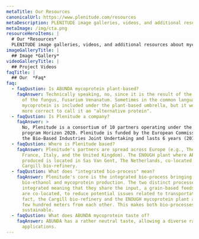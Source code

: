 ```yaml
---
metaTitle: Our Resources
canonicalUrl: https://www.plenitude.com/resources
metaDescription: PLENITUDE image galleries, videos, and additional resources about mycoprotein
metaImage: /img/cta.png
resourceHeroItems: |
  # Our *Resources*
  PLENITUDE image galleries, videos, and additional resources about mycoprotein
imageGalleryTitle: |
  ## Image *Gallery*
videoGalleryTitle: |
  ## Project Videos
faqTitle: |
  ## Our  *Faq*
faq:
  - faqQustion: Is ABUNDA mycoprotein plant-based?
    faqAnswer: Technically speaking, no, since it is the result of the fermentation
      of the fungus, Fusarium Venanatum. Sometimes in the common language,
      mycoprotein is included under the plant-based umbrella, but it would be
      more correct to call it an "alternative protein".
  - faqQustion: Is Plenitude a company?
    faqAnswer: >
      No, Plenitude is a consortium of 10 partners operating under the funding
      program Horizon 2020. Plenitude is funded by the European Commission and
      the Bio-Based Industries Joint Undertaking and lasts 6 years (2019-2025).
  - faqQustion: Where is Plenitude based?
    faqAnswer: Plenitude's partners are spread across Europe (e.g., The Netherlands,
      France, Italy, and the United Kingdom). The ENOUGH plant where ABUNDA is
      produced is located in Sas Van Gent, The Netherlands, co-located with a
      Cargill bio-refinery.
  - faqQustion: What does "integrated bio-process" mean?
    faqAnswer: Plenitude's core is the integrated bio-process bringing together
      bio-ethanol and mycoprotein production. The two distinct processes are
      integrated meaning that they share the input, a grain-based feedstock, and
      are co-located, to reduce potential issues related to transportation. In
      fact, the Cargill bio-refinery and the ENOUGH mycoprotein plant are just a
      few hundred meters from each other. This makes both bio-processes more
      sustainable.
  - faqQustion: What does ABUNDA mycoprotein taste of?
    faqAnswer: ABUNDA has a rather neutral taste, allowing a diverse range of food
      applications.
---
```

